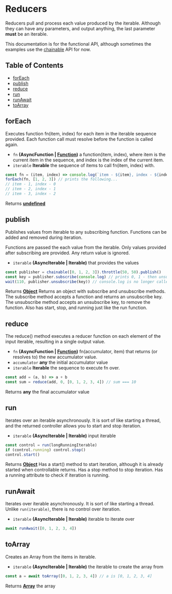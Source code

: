 # Reducers

Reducers pull and process each value produced by the iterable. Although they can have any parameters, and output anything, the last parameter **must** be an iterable.

This documentation is for the functional API, although sometimes the examples use the [chainable](./ChainableClass.md) API for now.

## Table of Contents

-   [forEach][1]
-   [publish][4]
-   [reduce][7]
-   [run][10]
-   [runAwait][13]
-   [toArray][16]

## forEach

Executes function fn(item, index) for each item in the iterable sequence provided. Each function
call must resolve before the function is called again.

-   `fn` **(AsyncFunction | [Function][25])** a function(item, index), where item is the current item in the sequence, and index
    is the index of the current item.
-   `iterable` **Iterable** the sequence of items to call fn(item, index) with.

```javascript
const fn = (item, index) => console.log(`item - ${item}, index - ${index}`)
forEach(fn, [1, 2, 3]) // prints the following...
// item - 1, index - 0
// item - 2, index - 1
// item - 3, index - 2
```

Returns **[undefined][26]**

## publish

Publishes values from iterable to any subscribing function. Functions can
be added and removed during iteration.

Functions are passed the each value from the iterable. Only values provided
after subscribing are provided. Any return value is ignored.

-   `iterable` **(AsyncIterable | Iterable)** that provides the values

```javascript
const publisher = chainable([0, 1, 2, 3]).throttle(50, 50).publish()
const key = publisher.subscribe(console.log) // prints 0, 1 - then unsubscribed
wait(110, publisher.unsubscribe(key)) // console.log is no longer called after 110ms
```

Returns **[Object][27]** Returns an object with subscribe and unsubscribe
methods. The subscribe method accepts a function and returns an unsubscribe
key. The unsubscribe method accepts an unsubscribe key, to remove the function.
Also has start, stop, and running just like the run function.

## reduce

The reduce() method executes a reducer function on each element of
the input iterable, resulting in a single output value.

-   `fn` **(AsyncFunction | [Function][25])** fn(accumulator, item) that returns (or resolves to)
    the new accumulator value.
-   `accumulator` **any** the initial accumulator value
-   `iterable` **Iterable** the sequence to execute fn over.

```javascript
const add = (a, b) => a + b
const sum = reduce(add, 0, [0, 1, 2, 3, 4]) // sum === 10
```

Returns **any** the final accumulator value

## run

Iterates over an iterable asynchronously. It is sort of like
starting a thread, and the returned controller allows you to
start and stop iteration.

-   `iterable` **(AsyncIterable | Iterable)** input iterable

```javascript
const control = run(longRunningIterable)
if (control.running) control.stop()
control.start()
```

Returns **[Object][27]** Has a start() method to start iteration, although
it is already started when controllable returns. Has a stop method to
stop iteration. Has a running attribute to check if iteration is running.

## runAwait

Iterates over iterable asynchronously. It is sort of like starting
a thread. Unlike `run(iterable)`, there is no control over iteration.

-   `iterable` **(AsyncIterable | Iterable)** iterable to iterate over

```javascript
await runAwait([0, 1, 2, 3, 4])
```

## toArray

Creates an  Array from the items in iterable.

-   `iterable` **(AsyncIterable | Iterable)** the iterable to create the array from

```javascript
const a = await toArray([0, 1, 2, 3, 4]) // a is [0, 1, 2, 3, 4]
```

Returns **[Array][28]** the array

[1]: #foreach

[2]: #parameters

[3]: #examples

[4]: #publish

[5]: #parameters-1

[6]: #examples-1

[7]: #reduce

[8]: #parameters-2

[9]: #examples-2

[10]: #run

[11]: #parameters-3

[12]: #examples-3

[13]: #runawait

[14]: #parameters-4

[15]: #examples-4

[16]: #toarray

[17]: #parameters-5

[18]: #examples-5

[19]: #semaphore

[20]: #parameters-6

[21]: #available

[22]: #acquiresync

[23]: #acquire

[24]: #release

[25]: https://developer.mozilla.org/docs/Web/JavaScript/Reference/Statements/function

[26]: https://developer.mozilla.org/docs/Web/JavaScript/Reference/Global_Objects/undefined

[27]: https://developer.mozilla.org/docs/Web/JavaScript/Reference/Global_Objects/Object

[28]: https://developer.mozilla.org/docs/Web/JavaScript/Reference/Global_Objects/Array

[29]: https://developer.mozilla.org/docs/Web/JavaScript/Reference/Global_Objects/Number

[30]: https://developer.mozilla.org/docs/Web/JavaScript/Reference/Global_Objects/Boolean

[31]: https://developer.mozilla.org/docs/Web/JavaScript/Reference/Global_Objects/Promise
